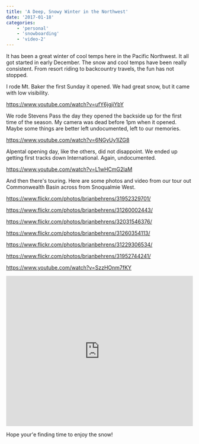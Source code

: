 ```yaml
---
title: 'A Deep, Snowy Winter in the Northwest'
date: '2017-01-18'
categories:
    - 'personal'
    - 'snowboarding'
    - 'video-2'
---
```


It has been a great winter of cool temps here in the Pacific Northwest. It all got started in early December. The snow and cool temps have been really consistent. From resort riding to backcountry travels, the fun has not stopped.

I rode Mt. Baker the first Sunday it opened. We had great snow, but it came with low visibility.

https://www.youtube.com/watch?v=ufY6jgjiYbY

We rode Stevens Pass the day they opened the backside up for the first time of the season. My camera was dead before 1pm when it opened. Maybe some things are better left undocumented, left to our memories.

https://www.youtube.com/watch?v=6NGyUy1lZG8

Alpental opening day, like the others, did not disappoint. We ended up getting first tracks down International. Again, undocumented.

https://www.youtube.com/watch?v=L1wHCmG2laM

And then there's touring. Here are some photos and video from our tour out Commonwealth Basin across from Snoqualmie West.

https://www.flickr.com/photos/brianbehrens/31952329701/

https://www.flickr.com/photos/brianbehrens/31260002443/

https://www.flickr.com/photos/brianbehrens/32031546376/

https://www.flickr.com/photos/brianbehrens/31260354113/

https://www.flickr.com/photos/brianbehrens/31229306534/

https://www.flickr.com/photos/brianbehrens/31952744241/

https://www.youtube.com/watch?v=SzzHOnm7fKY

<iframe src="https://www.strava.com/activities/819311402/embed/e7e52ad1aad1eca0575e1700815fb81218ad7fe7" width="100%" height="405" frameborder="0" scrolling="no"></iframe>

Hope your'e finding time to enjoy the snow!
